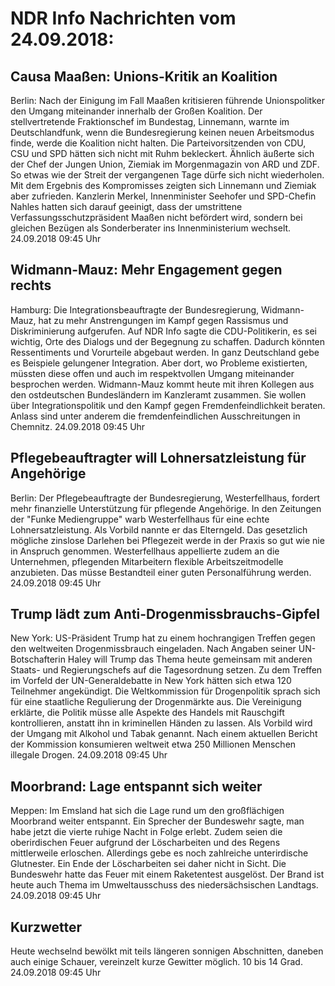 # NDR Info Nachrichten vom 24.09.2018:


## Causa Maaßen: Unions-Kritik an Koalition
Berlin: Nach der Einigung im Fall Maaßen kritisieren führende Unionspolitker den Umgang miteinander innerhalb der Großen Koalition. Der stellvertretende Fraktionschef im Bundestag, Linnemann, warnte im Deutschlandfunk, wenn die Bundesregierung keinen neuen Arbeitsmodus finde, werde die Koalition nicht halten. Die Parteivorsitzenden von CDU, CSU und SPD hätten sich nicht mit Ruhm bekleckert. Ähnlich äußerte sich der Chef der Jungen Union, Ziemiak im Morgenmagazin von ARD und ZDF. So etwas wie der Streit der vergangenen Tage dürfe sich nicht wiederholen. Mit dem Ergebnis des Kompromisses zeigten sich Linnemann und Ziemiak aber zufrieden. Kanzlerin Merkel, Innenminister Seehofer und SPD-Chefin Nahles hatten sich darauf geeinigt, dass der umstrittene Verfassungsschutzpräsident Maaßen nicht befördert wird, sondern bei gleichen Bezügen als Sonderberater ins Innenministerium wechselt. 24.09.2018 09:45 Uhr 

## Widmann-Mauz: Mehr Engagement gegen rechts
Hamburg: Die Integrationsbeauftragte der Bundesregierung, Widmann-Mauz, hat zu mehr Anstrengungen im Kampf gegen Rassismus und Diskriminierung aufgerufen. Auf NDR Info sagte die CDU-Politikerin, es sei wichtig, Orte des Dialogs und der Begegnung zu schaffen. Dadurch könnten Ressentiments und Vorurteile abgebaut werden. In ganz Deutschland gebe es Beispiele gelungener Integration. Aber dort, wo Probleme existierten, müssten diese offen und auch im respektvollen Umgang miteinander besprochen werden. Widmann-Mauz kommt heute mit ihren Kollegen aus den ostdeutschen Bundesländern im Kanzleramt zusammen. Sie wollen über Integrationspolitik und den Kampf gegen Fremdenfeindlichkeit beraten. Anlass sind unter anderem die fremdenfeindlichen Ausschreitungen in Chemnitz. 24.09.2018 09:45 Uhr 

## Pflegebeauftragter will Lohnersatzleistung für Angehörige
Berlin: Der Pflegebeauftragte der Bundesregierung, Westerfellhaus, fordert mehr finanzielle Unterstützung für pflegende Angehörige. In den Zeitungen der "Funke Mediengruppe" warb Westerfellhaus für eine echte Lohnersatzleistung. Als Vorbild nannte er das Elterngeld. Das gesetzlich mögliche zinslose Darlehen bei Pflegezeit werde in der Praxis so gut wie nie in Anspruch genommen. Westerfellhaus appellierte zudem an die Unternehmen, pflegenden Mitarbeitern flexible Arbeitszeitmodelle anzubieten. Das müsse Bestandteil einer guten Personalführung werden. 24.09.2018 09:45 Uhr 

## Trump lädt zum Anti-Drogenmissbrauchs-Gipfel
New York:	US-Präsident Trump hat zu einem hochrangigen Treffen gegen den weltweiten Drogenmissbrauch eingeladen. Nach Angaben seiner UN-Botschafterin Haley will Trump das Thema heute gemeinsam mit anderen Staats- und Regierungschefs auf die Tagesordnung setzen. Zu dem Treffen im Vorfeld der UN-Generaldebatte in New York hätten sich etwa 120 Teilnehmer angekündigt. Die Weltkommission für Drogenpolitik sprach sich für eine staatliche Regulierung der Drogenmärkte aus. Die Vereinigung erklärte, die Politik müsse alle Aspekte des Handels mit Rauschgift kontrollieren, anstatt ihn in kriminellen Händen zu lassen. Als Vorbild wird der Umgang mit Alkohol und Tabak genannt. Nach einem aktuellen Bericht der Kommission konsumieren weltweit etwa 250 Millionen Menschen illegale Drogen. 24.09.2018 09:45 Uhr 

## Moorbrand: Lage entspannt sich weiter
Meppen:	Im Emsland hat sich die Lage rund um den großflächigen Moorbrand weiter entspannt. Ein Sprecher der Bundeswehr sagte, man habe jetzt die vierte ruhige Nacht in Folge erlebt. Zudem seien die oberirdischen Feuer aufgrund der Löscharbeiten und des Regens mittlerweile erloschen. Allerdings gebe es noch zahlreiche unterirdische Glutnester. Ein Ende der Löscharbeiten sei daher nicht in Sicht. Die Bundeswehr hatte das Feuer mit einem Raketentest ausgelöst. Der Brand ist heute auch Thema im Umweltausschuss des niedersächsischen Landtags. 24.09.2018 09:45 Uhr 

## Kurzwetter
Heute wechselnd bewölkt mit teils längeren sonnigen Abschnitten, daneben auch einige Schauer, vereinzelt kurze Gewitter möglich. 10 bis 14 Grad. 24.09.2018 09:45 Uhr 
